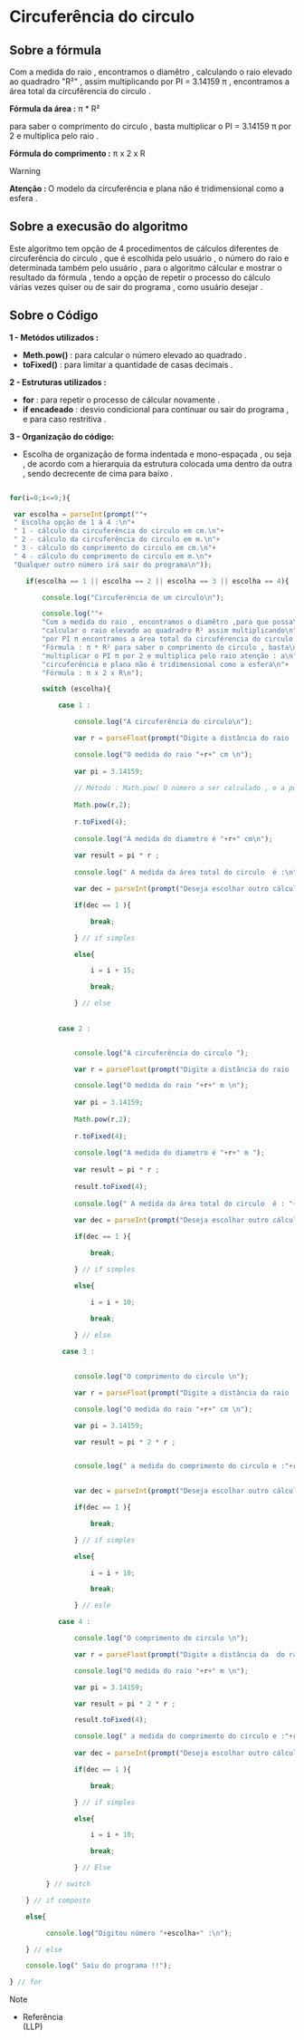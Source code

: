 
# Circuferência do circulo 

## Sobre a fórmula 

<p> Com a medida do raio , encontramos o diamêtro , calculando o raio elevado ao quadradro "R²" , assim multiplicando por PI = 3.14159 π , encontramos a área total da circufêrencia do circulo .</p>

<p> <strong>Fórmula da área :</strong> π * R² </p>

<p> para saber o comprimento do circulo , basta multiplicar o PI = 3.14159 π por 2 e multiplica pelo raio . </p>

<p> <strong>Fórmula do comprimento :</strong> π x 2 x R </p>

> [!WARNING]
> <strong>Atenção : </strong>
> O modelo da circuferência e plana não é tridimensional como a esfera .


## Sobre a execusão do algoritmo 

<p> Este algoritmo tem opção de 4 procedimentos de cálculos diferentes de circuferência do circulo , que é escolhida  pelo usuário , o número do raio  e determinada  também pelo usuário , para o algoritmo cálcular e mostrar o resultado da fórmula ,  tendo a opção de repetir o processo do cálculo várias vezes quiser ou de sair do programa , como usuário desejar . </p> 

## Sobre o Código 

**1 - Metódos utilizados :** 

- **Meth.pow()** : para calcular o número elevado ao quadrado .
- **toFixed()** : para limitar a quantidade de casas decimais .

**2 - Estruturas utilizados :**

- **for** : para repetir o processo de cálcular novamente .
- **if encadeado** : desvio condicional para continuar ou sair do programa , e para caso restritiva .

**3 - Organização do código:**

- Escolha de organização de forma indentada e mono-espaçada , ou seja , de acordo com a hierarquia da estrutura colocada uma dentro da outra , sendo decrecente de cima para baixo  .

```javascript 

for(i=0;i<=9;){

 var escolha = parseInt(prompt(""+ 
 " Escolha opção de 1 á 4 :\n"+
 " 1 - cálculo da circuferência do circulo em cm.\n"+
 " 2 - cálculo da circuferência do circulo em m.\n"+
 " 3 - cálculo do comprimento do circulo em cm.\n"+
 " 4 - cálculo do comprimento do circulo em m.\n"+
 "Qualquer outro número irá sair do programa\n"));

    if(escolha == 1 || escolha == 2 || escolha == 3 || escolha == 4){

        console.log("Circuferência de um circulo\n");

        console.log(""+
        "Com a medida do raio , encontramos o diamêtro ,para que possa\n"+
        "calcular o raio elevado ao quadradro R² assim multiplicando\n"+
        "por PI π encontramos a área total da circufêrencia do circulo \n"+
        "Fórmula : π * R² para saber o comprimento do circulo , basta\n"+
        "multiplicar o PI π por 2 e multiplica pelo raio atenção : a\n"+
        "circuferência e plana não é tridimensional como a esfera\n"+
        "Fórmula : π x 2 x R\n");

        switch (escolha){

            case 1 :

                console.log("A circuferência do circulo\n");

                var r = parseFloat(prompt("Digite a distância do raio , que está no formato de unidade de medida cm (centimetro) : ")) ;

                console.log("O medida do raio "+r+" cm \n");
                
                var pi = 3.14159;
                
                // Método : Math.pow( O número a ser calculado , e a potência que deseja realizar )
                
                Math.pow(r,2);
                
                r.toFixed(4);
                
                console.log("A medida do diametro é "+r+" cm\n");
                
                var result = pi * r ;  
                
                console.log(" A medida da área total do circulo  é :\n"+result.toFixed(4)+" cm² " );

                var dec = parseInt(prompt("Deseja escolhar outro cálculo ? : 1 - sim 2 - não "));

                if(dec == 1 ){

                    break;

                } // if simples

                else{

                    i = i + 15;

                    break;

                } // else
            
            
            case 2 :


                console.log("A circuferência do circulo ");

                var r = parseFloat(prompt("Digite a distância do raio , que está em formato de unidade de medida metros ")) ;

                console.log("O medida do raio "+r+" m \n");
                
                var pi = 3.14159;
                
                Math.pow(r,2);
                
                r.toFixed(4);
                
                console.log("A medida do diametro é "+r+" m ");
                               
                var result = pi * r ; 
                
                result.toFixed(4);
                     
                console.log(" A medida da área total do circulo  é : "+result+" m² ");
              
                var dec = parseInt(prompt("Deseja escolhar outro cálculo ? : 1 - sim 2 - não "));

                if(dec == 1 ){

                    break;

                } // if simples

                else{

                    i = i + 10;

                    break;

                } // else 
    
             case 3 :
        

                console.log("O comprimento do circulo \n");

                var r = parseFloat(prompt("Digite a distância da raio , que está no formato de unidade de medida cm ( centimetros ) : "));

                console.log("O medida do raio "+r+" cm \n");

                var pi = 3.14159;

                var result = pi * 2 * r ;


                console.log(" a medida do comprimento do circulo e :"+result.toFixed(4)+" cm ");

                
                var dec = parseInt(prompt("Deseja escolhar outro cálculo ? : 1 - sim 2 - não "));

                if(dec == 1 ){

                    break;

                } // if simples

                else{

                    i = i + 10;

                    break;

                } // esle

            case 4 :

                console.log("O comprimento do circulo \n");

                var r = parseFloat(prompt("Digite a distância da  do raio , que está em unidade de medida em metros : "));

                console.log("O medida do raio "+r+" m \n");

                var pi = 3.14159;

                var result = pi * 2 * r ;

                result.toFixed(4);

                console.log(" a medida do comprimento do circulo e :"+result+" metros ");
        
                var dec = parseInt(prompt("Deseja escolhar outro cálculo ? : 1 - sim 2 - não "));

                if(dec == 1 ){

                    break;

                } // if simples

                else{

                    i = i + 10;

                    break;

                } // Else

         } // switch

    } // if composto

    else{

         console.log("Digitou número "+escolha+" :\n");

    } // else

    console.log(" Saiu do programa !!");

} // for

```

> [!Note]
> * Referência <br>
> (LLP) 